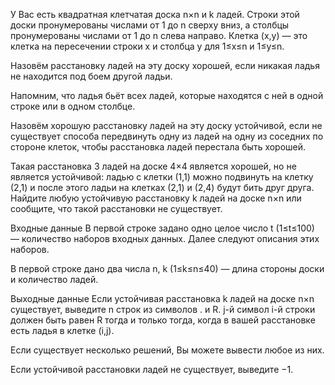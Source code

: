 ﻿У Вас есть квадратная клетчатая доска n×n и k ладей. Строки этой доски пронумерованы числами от 1 до n сверху вниз, а столбцы пронумерованы числами от 1 до n слева направо. Клетка (x,y) — это клетка на пересечении строки x и столбца y для 1≤x≤n и 1≤y≤n.

Назовём расстановку ладей на эту доску хорошей, если никакая ладья не находится под боем другой ладьи.

Напомним, что ладья бьёт всех ладей, которые находятся с ней в одной строке или в одном столбце.

Назовём хорошую расстановку ладей на эту доску устойчивой, если не существует способа передвинуть одну из ладей на одну из соседних по стороне клеток, чтобы расстановка ладей перестала быть хорошей.

Такая расстановка 3 ладей на доске 4×4 является хорошей, но не является устойчивой: ладью с клетки (1,1) можно подвинуть на клетку (2,1) и после этого ладьи на клетках (2,1) и (2,4) будут бить друг друга.
Найдите любую устойчивую расстановку k ладей на доске n×n или сообщите, что такой расстановки не существует.

Входные данные
В первой строке задано одно целое число t (1≤t≤100) — количество наборов входных данных. Далее следуют описания этих наборов.

В первой строке дано два числа n, k (1≤k≤n≤40) — длина стороны доски и количество ладей.

Выходные данные
Если устойчивая расстановка k ладей на доске n×n существует, выведите n строк из символов . и R. j-й символ i-й строки должен быть равен R тогда и только тогда, когда в вашей расстановке есть ладья в клетке (i,j).

Если существует несколько решений, Вы можете вывести любое из них.

Если устойчивой расстановки ладей не существует, выведите −1.